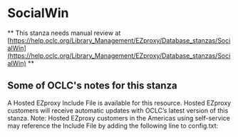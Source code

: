 # SocialWin
** This stanza needs manual review at [https://help.oclc.org/Library_Management/EZproxy/Database_stanzas/SocialWin](https://help.oclc.org/Library_Management/EZproxy/Database_stanzas/SocialWin) **

## Some of OCLC's notes for this stanza

A Hosted EZproxy Include File is available for this resource. Hosted EZproxy customers will receive automatic updates with OCLC&rsquo;s latest version of this stanza. Note: Hosted EZproxy customers in the Americas using self-service may reference the Include File by adding the following line to config.txt:

&nbsp;

&nbsp;
